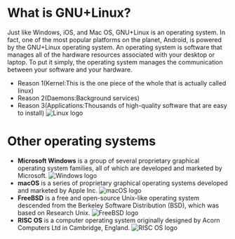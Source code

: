 # What is GNU+Linux?
Just like Windows, iOS, and Mac OS, GNU+Linux is an operating system. In fact, one of the most popular platforms on the planet, Android, is powered by the GNU+Linux operating system. An operating system is software that manages all of the hardware resources associated with your desktop or laptop. To put it simply, the operating system manages the communication between your software and your hardware.
* Reason 1(Kernel:This is the one piece of the whole that is actually called linux)
* Reason 2(Daemons:Background services)
* Reason 3(Applications:Thousands of high-quality software that are easy to install)
![Linux logo](https://logodix.com/logo/56877.png)
# Other operating systems
* **Microsoft Windows** is a group of several proprietary graphical operating system families, all of which are developed and marketed by Microsoft.
![Windows logo](https://logodix.com/logo/4502.png)
* **macOS** is a series of proprietary graphical operating systems developed and marketed by Apple Inc.
![macOS logo](https://logodix.com/logo/1900069.jpg)
* **FreeBSD** is a free and open-source Unix-like operating system descended from the Berkeley Software Distribution (BSD), which was based on Research Unix.
![FreeBSD logo](https://bit.ly/39Ydzux)
* **RISC OS** is a computer operating system originally designed by Acorn Computers Ltd in Cambridge, England.
![RISC OS logo](https://bit.ly/3mA42yZ)
